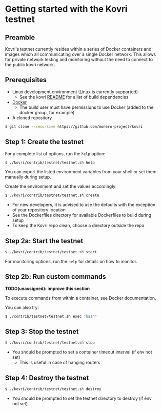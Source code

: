 # Getting started with the Kovri testnet

## Preamble

Kovri's testnet currently resides within a series of Docker containers and images which all communicating over a single Docker network.
This allows for private network testing and monitoring without the need to connect to the public kovri network.

## Prerequisites

- Linux development environment (Linux is currently supported)
   - See the kovri [README](https://github.com/monero-project/kovri#building) for a list of build dependencies
- [Docker](https://www.docker.com/)
   - The build user must have permissions to use Docker (added to the docker group, for example)
- A cloned repository
```bash
$ git clone --recursive https://github.com/monero-project/kovri
```

## Step 1: Create the testnet

For a complete list of options, run the `help` option:
```bash
$ ./kovri/contrib/testnet/testnet.sh help
```
You can export the listed environment variables from your shell or set them manually during setup.

Create the environment and set the values accordingly:
```bash
$ ./kovri/contrib/testnet/testnet.sh create
```
- For new developers, it is advised to use the defaults with the exception of your repository location
- See the Dockerfiles directory for available Dockerfiles to build during setup
- To keep the Kovri repo clean, choose a directory outside the repo

## Step 2a: Start the testnet

```bash
$ ./kovri/contrib/testnet/testnet.sh start
```
For monitoring options, run the `help` for details on how to monitor.

## Step 2b: Run custom commands

**TODO(unassigned): improve this section**

To execute commands from within a container, see Docker documentation.

You can also try:
```bash
$ ./contrib/testnet/testnet.sh exec "bash"
```

## Step 3: Stop the testnet

```bash
$ ./kovri/contrib/testnet/testnet.sh stop
```
- You should be prompted to set a container timeout interval (if env not set)
   - This is useful in case of hanging routers

## Step 4: Destroy the testnet

```bash
$ ./kovri/contrib/testnet/testnet.sh destroy
```
- You should be prompted to set the testnet directory to destroy (if env not set)

